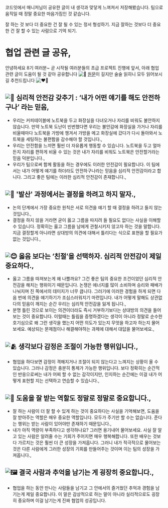 
코드잇에서 매니저님이 공유한 글이 내 생각과 맞닿게 느껴져서 저장해봤습니다.
팀으로 움직일 때 정말 중요한 마음가짐인 것 같습니다.

잘 하는 것 보다 더 중요한 건 잘 될 수 있는 정서 형성하기.
지금 잘하는 것보다 더 중요한 건 잘 할 수 있는 사람으로 기억 되기.

# 협업 관련 글 공유,

안녕하세요 8기 여러분~ 곧 시작될 여러분들의 초급 프로젝트 진행에 앞서, 아래 협업 관련 글이 도움이 될 것 같아 공유합니다 ![💪](https://discordapp.com/assets/6550bf7986e6b411.svg) [원문](https://velog.io/@teo/sprint-and-mind "원문
(https://velog.io/@teo/sprint-and-mind)")이 길지만 술술 읽히니 모두 읽어보시길 추천드립니다 ![❤️‍🔥](https://discordapp.com/assets/20e498f90ddfc95f.svg)

##  ![💓](https://discordapp.com/assets/48780797cf3db6b6.svg) 심리적 안전감 갖추기 : ‘내가 어떤 얘기를 해도 안전하구나’ 라는 믿음,

- 우리는 커피테이블에 노트북을 두고 화장실을 다녀오거나 자리를 비워도 불안하지 않습니다. 만약 노트북 도난이 빈번했다면 우리는 불안감에 화장실을 가거나 자리를 비울때마다 노트북을 가방에 챙겨서 가방을 메고 화장실에 갔다가 다시 돌아와서 노트북을 세팅하는 불편함을 감수해야 할 것입니다.,
- 우리는 안전함을 느끼면 훨씬 더 자유롭게 행동할 수 있습니다. 노트북을 두고 얼마든지 자리를 편하게 비울 수 있는 것은 내가 자리를 비워도 노트북은 안전할거라는 믿음 덕분입니다.,
- 우리가 팀으로써 함께 활동을 하는 경우에도 이러한 안전감이 필요합니다. 이 팀에서는 내가 어떻게 얘기를 하더라도 안전하구나라는 믿음을 심리적 안전감이라고 합니다. 그리고 좋은 팀에는 이러한 심리적 안전감이 존재합니다.,

##  ![🤔](https://discordapp.com/assets/d5d18f9c17a19de2.svg) '발산' 과정에서는 결정을 하려고 하지 말자.,

- 논의 단계에서 가장 중요한 원칙은 서로 의견을 얘기 할 때 결정을 하려고 들지 않는 것입니다.,
- 결정을 하지 않을 거라면 굳이 옳고 그름을 따지려 들 필요도 없다는 사실을 이해할 수 있습니다. 정확히는 옳고 그름을 남에게 관철시키지 않고자 하는 것을 말합니다. 지금 결정할게 아니라면 상대방의 의견에 대해서 틀리다는 식으로 표현을 할 필요가 없는 것입니다.,

##  ![😊](https://discordapp.com/assets/c59423cba5c147df.svg) 옳음 보다는 ‘친절’을 선택하자. 심리적 안전감이 제일 중요하다.,

- 옳고 그름을 따져보는게 왜 나쁠까요? 그건 좋은 팀의 중요한 조건이었던 심리적 안전감을 해치는 행위이기 때문입니다. 논쟁은 에너지를 많이 소비하며 승리와 패배가 나눠지며 진 쪽에서의 데미지가 너무 큽니다. 그러기에 이러한 경험을 하게 되면 다음 번에 의견을 얘기하기가 조심스러워지기 마련입니다. 내가 어떻게 말해도 상관없다의 믿음이 깨지는 순간 우리는 심리적 안전감을 잃게 됩니다.,
- 분명 틀린 것으로 보이는 의견이더라도 즉시 거부하기보다는 상대방의 의견을 들어보는 것이 중요합니다. 이럴때는 틀림을 증명하겠다는 생각이 아니라 정말로 순수한 호기심으로 왜 그런 생각을 했는지 어떤 의도가 있는지 무엇을 하고자 하는지 물어보세요. 예상되는 문제점이나 해결해야하는 과제에 대해서 대답을 물어보세요.,

##  ![🫂](https://discordapp.com/assets/78f24f398f77cb09.svg) 생각보다 감정은 조절이 가능한 행위입니다.,

- 협업을 하다보면 감정이 격해지거나 조절이 되지 않는다고 느껴지는 상황이 올 수 있습니다. 그러나 감정은 충분히 통제가 가능한 행위입니다. 보다 정확히는 순간적인 반응으로써는 내가 어찌 할 수 없는 감각이지만, 인지하는 순간에는 이걸 내가 어떻게 표현할 지는 선택하고 연습할 수 있습니다.,

##  ![🤝](https://discordapp.com/assets/5f20af75bca0b153.svg) 도움을 잘 받는 역할도 정말로 정말로 중요합니다.,

- 잘 하는 사람이 더 잘 할 수 있게 하는 것이 중요하다는 사실을 기억해보면, 도움을 잘 받아주는 역할은 매우 중요한 역할입니다. 모두가 주기만 할 수는 없습니다. 준다는 행위는 받는 사람이 있어야만 존재하기 때문입니다.,
- 내가 아직 역량이 부족하다고 생각하나요? 그러면 용기내어 물어보세요. 사실 잘 알고 있는 사람은 알려줄 수는 기회가 주어지면 매우 행복해합니다. 또한 배우는 것보다 가르치는 것은 훨씬 더 큰 성장을 가져옵니다. 그러니 내가 적극적으로 물어보는 것은 다른 사람에게 그러한 성장의 기회를 만들어주는 것이며 이는 팀의 성장을 가져옵니다.,

##  ![🖼️](https://discordapp.com/assets/e054297352451c2c.svg) 결국 사람과 추억을 남기는 게 굉장히 중요합니다.,

- 협업을 하는 동안 만나는 사람들을 남기고 그 안에서의 즐거웠던 추억과 경험을 남기는게 제일 중요합니다. 이 말은 감상적으로 하는 말이 아니라 실리적으로도 굉장히 중요하며 이걸 남기는게 진짜 협업의 성공입니다.